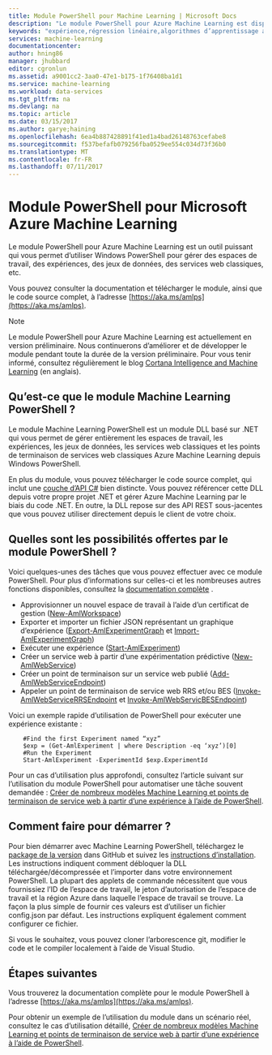 ```yaml
---
title: Module PowerShell pour Machine Learning | Microsoft Docs
description: "Le module PowerShell pour Azure Machine Learning est disponible en version préliminaire publique. Utilisez PowerShell pour créer et gérer des espaces de travail, des expériences, des services web, etc."
keywords: "expérience,régression linéaire,algorithmes d’apprentissage automatique,didacticiel d’apprentissage automatique,techniques de modélisation prédictive,expérience de science de données"
services: machine-learning
documentationcenter: 
author: hning86
manager: jhubbard
editor: cgronlun
ms.assetid: a9001cc2-3aa0-47e1-b175-1f76408ba1d1
ms.service: machine-learning
ms.workload: data-services
ms.tgt_pltfrm: na
ms.devlang: na
ms.topic: article
ms.date: 03/15/2017
ms.author: garye;haining
ms.openlocfilehash: 6ea4b887428891f41ed1a4bad26148763cefabe8
ms.sourcegitcommit: f537befafb079256fba0529ee554c034d73f36b0
ms.translationtype: MT
ms.contentlocale: fr-FR
ms.lasthandoff: 07/11/2017
---
```

# <a name="powershell-module-for-microsoft-azure-machine-learning"></a>Module PowerShell pour Microsoft Azure Machine Learning
Le module PowerShell pour Azure Machine Learning est un outil puissant qui vous permet d’utiliser Windows PowerShell pour gérer des espaces de travail, des expériences, des jeux de données, des services web classiques, etc.

Vous pouvez consulter la documentation et télécharger le module, ainsi que le code source complet, à l’adresse [https://aka.ms/amlps](https://aka.ms/amlps). 

> [!NOTE]
> Le module PowerShell pour Azure Machine Learning est actuellement en version préliminaire. Nous continuerons d’améliorer et de développer le module pendant toute la durée de la version préliminaire. Pour vous tenir informé, consultez régulièrement le blog [Cortana Intelligence and Machine Learning](https://blogs.technet.microsoft.com/machinelearning/) (en anglais).

## <a name="what-is-the-machine-learning-powershell-module"></a>Qu’est-ce que le module Machine Learning PowerShell ?
Le module Machine Learning PowerShell est un module DLL basé sur .NET qui vous permet de gérer entièrement les espaces de travail, les expériences, les jeux de données, les services web classiques et les points de terminaison de services web classiques Azure Machine Learning depuis Windows PowerShell. 

En plus du module, vous pouvez télécharger le code source complet, qui inclut une [couche d’API C#](https://github.com/hning86/azuremlps/blob/master/code/AzureMLSDK.cs) bien distincte. Vous pouvez référencer cette DLL depuis votre propre projet .NET et gérer Azure Machine Learning par le biais du code .NET. En outre, la DLL repose sur des API REST sous-jacentes que vous pouvez utiliser directement depuis le client de votre choix.

## <a name="what-can-i-do-with-the-powershell-module"></a>Quelles sont les possibilités offertes par le module PowerShell ?
Voici quelques-unes des tâches que vous pouvez effectuer avec ce module PowerShell. Pour plus d’informations sur celles-ci et les nombreuses autres fonctions disponibles, consultez la [documentation complète](https://aka.ms/amlps) .

* Approvisionner un nouvel espace de travail à l’aide d’un certificat de gestion ([New-AmlWorkspace](https://github.com/hning86/azuremlps#new-amlworkspace))
* Exporter et importer un fichier JSON représentant un graphique d’expérience ([Export-AmlExperimentGraph](https://github.com/hning86/azuremlps#export-amlexperimentgraph) et [Import-AmlExperimentGraph](https://github.com/hning86/azuremlps#import-amlexperimentgraph))
* Exécuter une expérience ([Start-AmlExperiment](https://github.com/hning86/azuremlps#start-amlexperiment))
* Créer un service web à partir d’une expérimentation prédictive ([New-AmlWebService](https://github.com/hning86/azuremlps#new-amlwebservice))
* Créer un point de terminaison sur un service web publié ([Add-AmlWebServiceEndpoint](https://github.com/hning86/azuremlps#add-amlwebserviceendpoint))
* Appeler un point de terminaison de service web RRS et/ou BES ([Invoke-AmlWebServiceRRSEndpoint](https://github.com/hning86/azuremlps#invoke-amlwebservicerrsendpoint) et [Invoke-AmlWebServicBESEndpoint](https://github.com/hning86/azuremlps#invoke-amlwebservicebesendpoint))

Voici un exemple rapide d’utilisation de PowerShell pour exécuter une expérience existante :

        #Find the first Experiment named “xyz”
        $exp = (Get-AmlExperiment | where Description -eq ‘xyz’)[0]
        #Run the Experiment
        Start-AmlExperiment -ExperimentId $exp.ExperimentId 

Pour un cas d’utilisation plus approfondi, consultez l’article suivant sur l’utilisation du module PowerShell pour automatiser une tâche souvent demandée : [Créer de nombreux modèles Machine Learning et points de terminaison de service web à partir d’une expérience à l’aide de PowerShell](machine-learning-create-models-and-endpoints-with-powershell.md).

## <a name="how-do-i-get-started"></a>Comment faire pour démarrer ?
Pour bien démarrer avec Machine Learning PowerShell, téléchargez le [package de la version](https://github.com/hning86/azuremlps/releases) dans GitHub et suivez les [instructions d’installation](https://github.com/hning86/azuremlps/blob/master/README.md). Les instructions indiquent comment débloquer la DLL téléchargée/décompressée et l’importer dans votre environnement PowerShell. La plupart des applets de commande nécessitent que vous fournissiez l’ID de l’espace de travail, le jeton d’autorisation de l’espace de travail et la région Azure dans laquelle l’espace de travail se trouve. La façon la plus simple de fournir ces valeurs est d’utiliser un fichier config.json par défaut. Les instructions expliquent également comment configurer ce fichier. 

Si vous le souhaitez, vous pouvez cloner l’arborescence git, modifier le code et le compiler localement à l’aide de Visual Studio.

## <a name="next-steps"></a>Étapes suivantes
Vous trouverez la documentation complète pour le module PowerShell à l’adresse [https://aka.ms/amlps](https://aka.ms/amlps). 

Pour obtenir un exemple de l’utilisation du module dans un scénario réel, consultez le cas d’utilisation détaillé, [Créer de nombreux modèles Machine Learning et points de terminaison de service web à partir d’une expérience à l’aide de PowerShell](machine-learning-create-models-and-endpoints-with-powershell.md).
